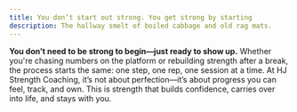 ```yaml
---
title: You don’t start out strong. You get strong by starting
description: The hallway smelt of boiled cabbage and old rag mats.
---
```


**You don’t need to be strong to begin—just ready to show up.** Whether you're chasing numbers on the platform or rebuilding strength after a break, the process starts the same: one step, one rep, one session at a time. At HJ Strength Coaching, it’s not about perfection—it’s about progress you can feel, track, and own. This is strength that builds confidence, carries over into life, and stays with you.
